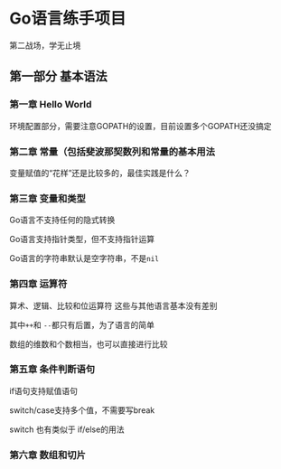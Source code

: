 # Go语言练手项目
第二战场，学无止境

## 第一部分 基本语法

### 第一章 Hello World

环境配置部分，需要注意GOPATH的设置，目前设置多个GOPATH还没搞定

### 第二章 常量（包括斐波那契数列和常量的基本用法

变量赋值的“花样”还是比较多的，最佳实践是什么？

### 第三章 变量和类型

Go语言不支持任何的隐式转换

Go语言支持指针类型，但不支持指针运算

Go语言的字符串默认是空字符串，不是```nil```

### 第四章 运算符

算术、逻辑、比较和位运算符 这些与其他语言基本没有差别

其中```++```和 ```--```都只有后置，为了语言的简单

数组的维数和个数相当，也可以直接进行比较

### 第五章 条件判断语句

if语句支持赋值语句

switch/case支持多个值，不需要写break

switch 也有类似于 if/else的用法

### 第六章 数组和切片
